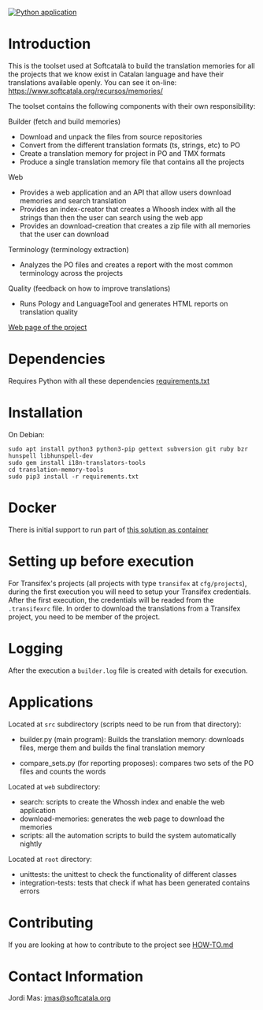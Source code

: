 [![Python application](https://github.com/Softcatala/translation-memory-tools/actions/workflows/run-tests.yml/badge.svg)](https://github.com/Softcatala/translation-memory-tools/actions/workflows/run-tests.yml)

# Introduction

This is the toolset used at Softcatalà to build the translation memories
for all the projects that we know exist in Catalan language and have
their translations available openly. You can see it on-line:
<https://www.softcatala.org/recursos/memories/>

The toolset contains the following components with their own
responsibility:

Builder (fetch and build memories)

-   Download and unpack the files from source repositories
-   Convert from the different translation formats (ts, strings, etc) to
    PO
-   Create a translation memory for project in PO and TMX formats
-   Produce a single translation memory file that contains all the
    projects

Web

-   Provides a web application and an API that allow users download
    memories and search translation
-   Provides an index-creator that creates a Whoosh index with all the
    strings than then the user can search using the web app
-   Provides an download-creation that creates a zip file with all
    memories that the user can download

Terminology (terminology extraction)

-   Analyzes the PO files and creates a report with the most common
    terminology across the projects

Quality (feedback on how to improve translations)

-   Runs Pology and LanguageTool and generates HTML reports on
    translation quality

[Web page of the
project](http://www.softcatala.org/wiki/Memòria_traducció_de_Softcatalà)

# Dependencies

Requires Python with all these dependencies [requirements.txt](requirements.txt)

# Installation

On Debian:

    sudo apt install python3 python3-pip gettext subversion git ruby bzr hunspell libhunspell-dev
    sudo gem install i18n-translators-tools
    cd translation-memory-tools
    sudo pip3 install -r requirements.txt

# Docker

There is initial support to run part of [this solution as
container](docker/README.rst)

# Setting up before execution

For Transifex's projects (all projects with type `transifex` at
`cfg/projects`), during the first execution you will need to setup your
Transifex credentials. After the first execution, the credentials will
be readed from the `.transifexrc` file. In order to download the
translations from a Transifex project, you need to be member of the
project.

# Logging

After the execution a `builder.log` file is created with details for
execution.

# Applications

Located at `src` subdirectory (scripts need to be run from that
directory):

* builder.py (main program): Builds the translation memory: downloads files, merge them and
builds the final translation memory

* compare_sets.py (for reporting proposes): compares two sets of the PO files and counts the words

Located at `web` subdirectory:

* search: scripts to create the Whossh index and enable the web application
* download-memories: generates the web page to download the memories
* scripts: all the automation scripts to build the system automatically nightly

Located at `root` directory:

* unittests: the unittest to check the functionality of different classes
* integration-tests: tests that check if what has been generated contains errors

# Contributing

If you are looking at how to contribute to the project see [HOW-TO.md](HOW-TO.md)

# Contact Information

Jordi Mas: <jmas@softcatala.org>
